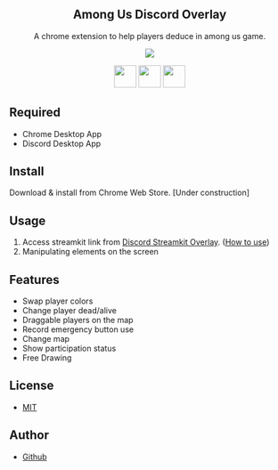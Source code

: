 <h2 align="center">Among Us Discord Overlay</h2>
<p align="center">A chrome extension to help players deduce in among us game.</p>

<p align="center">
 <img src="https://user-images.githubusercontent.com/67271461/104057200-17bdef80-5235-11eb-81da-1003bea7b7a3.gif"/>
</p>

<p align="center">
  <a href="https://jqueryui.com/"><img src="https://user-images.githubusercontent.com/67271461/104057526-a6cb0780-5235-11eb-8627-d18c87969cc5.png" height="40px;" /></a>
  <a href="http://bgrins.github.io/spectrum/"><img src="https://user-images.githubusercontent.com/67271461/104057533-a92d6180-5235-11eb-9c3a-d2666d551af7.png" height="40px;" /></a>
  <a href="http://fabricjs.com/"><img src="https://user-images.githubusercontent.com/67271461/104888448-1b2d4580-59b0-11eb-811f-2a12310df39d.png" height="40px;" /></a>
</p>

## Required
- Chrome Desktop App
- Discord Desktop App

## Install
Download & install from Chrome Web Store.
[Under construction]

## Usage
1. Access streamkit link from [Discord Streamkit Overlay](https://streamkit.discord.com/overlay).
([How to use](https://support.discord.com/hc/en-us/articles/223415707))
1. Manipulating elements on the screen

## Features
- Swap player colors
- Change player dead/alive
- Draggable players on the map
- Record emergency button use
- Change map
- Show participation status
- Free Drawing

## License
- [MIT](https://github.com/Naoya79/Among-Us-Discord-Overlay/blob/main/LICENSE)

## Author
- [Github](https://github.com/Naoya79)
